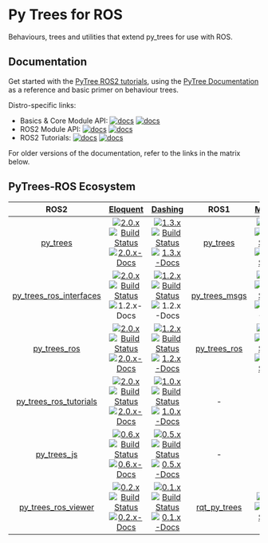 # Py Trees for ROS

Behaviours, trees and utilities that extend py_trees for use
with ROS.

## Documentation

Get started with the [PyTree ROS2 tutorials](https://py-trees-ros-tutorials.readthedocs.io/en/release-2.0.x/), using the [PyTree Documentation](https://py-trees.readthedocs.io/en/release-2.0.x/) as a reference and basic primer on behaviour trees. 

Distro-specific links:

* Basics & Core Module API: [![docs][py-trees-docs-eloquent-image]][py-trees-docs-2.0.x] [![docs][py-trees-docs-dashing-image]][py-trees-docs-1.3.x]
* ROS2 Module API: [![docs][py-trees-ros-docs-eloquent-image]][py-trees-ros-docs-2.0.x] [![docs][py-trees-ros-docs-dashing-image]][py-trees-ros-docs-1.2.x]
* ROS2 Tutorials: [![docs][py-trees-ros-tutorials-docs-eloquent-image]][py-trees-ros-tutorials-docs-2.0.x] [![docs][py-trees-ros-tutorials-docs-dashing-image]][py-trees-ros-tutorials-docs-1.0.x]

For older versions of the documentation, refer to the links in the matrix below.

## PyTrees-ROS Ecosystem


| ROS2 | [Eloquent][eloquent-build-farm] | [Dashing][dashing-build-farm] |  ROS1 | [Melodic][melodic-build-farm] | [Kinetic][kinetic-build-farm] |
|:---:|:---:|:---:|:---:|:---:|:---:|
| [py_trees][py-trees-ros-index] | [![2.0.x][2.0.x-sources-image]][py-trees-sources-2.0.x]<br/>[![Build Status][py-trees-build-status-eloquent-image]][py-trees-build-status-eloquent]<br/>[![2.0.x-Docs][2.0.x-rtd-image]][py-trees-docs-2.0.x] | [![1.3.x][1.3.x-sources-image]][py-trees-sources-1.3.x]<br/>[![Build Status][py-trees-build-status-dashing-image]][py-trees-build-status-dashing]<br/>[![1.3.x-Docs][1.3.x-rtd-image]][py-trees-docs-1.3.x] | [py_trees][py-trees-wiki] | [![0.6.x][0.6.x-sources-image]][py-trees-sources-0.6.x]<br/>[![Build Status][py-trees-build-status-melodic-image]][py-trees-build-status-melodic]<br/>[![Docs Status][py-trees-docs-melodic-image]][py-trees-docs-melodic] | [![0.5.x][0.5.x-sources-image]][py-trees-sources-0.5.x]<br/>[![Build Status][py-trees-build-status-kinetic-image]][py-trees-build-status-kinetic]<br/>[![Docs Status][py-trees-docs-kinetic-image]][py-trees-docs-kinetic] |
| [py_trees_ros_interfaces][py-trees-ros-interfaces-ros-index] | [![2.0.x][2.0.x-sources-image]][py-trees-ros-interfaces-sources-2.0.x]<br/>[![Build Status][py-trees-ros-interfaces-build-status-eloquent-image]][py-trees-ros-interfaces-build-status-eloquent]<br/>![1.2.x-Docs][not-available-docs-image] | [![1.2.x][1.2.x-sources-image]][py-trees-ros-interfaces-sources-1.2.x]<br/>[![Build Status][py-trees-ros-interfaces-build-status-dashing-image]][py-trees-ros-interfaces-build-status-dashing]<br/>![1.2.x-Docs][not-available-docs-image] | [py_trees_msgs][py-trees-msgs-wiki] | [![0.3.x][0.3.x-sources-image]][py-trees-msgs-sources-melodic]<br/>[![Build Status][py-trees-msgs-build-status-melodic-image]][py-trees-msgs-build-status-melodic]<br/>![0.3.x-Docs][not-available-docs-image] | [![0.3.x][0.3.x-sources-image]][py-trees-msgs-sources-kinetic]<br/>[![Build Status][py-trees-msgs-build-status-kinetic-image]][py-trees-msgs-build-status-kinetic]<br/>![0.3.x-Docs][not-available-docs-image] |
| [py_trees_ros][py-trees-ros-ros-index] | [![2.0.x][2.0.x-sources-image]][py-trees-ros-sources-2.0.x]<br/>[![Build Status][py-trees-ros-build-status-eloquent-image]][py-trees-ros-build-status-eloquent]<br/>[![2.0.x-Docs][2.0.x-rtd-image]][py-trees-ros-docs-2.0.x] | [![1.2.x][1.2.x-sources-image]][py-trees-ros-sources-1.2.x]<br/>[![Build Status][py-trees-ros-build-status-dashing-image]][py-trees-ros-build-status-dashing]<br/>[![1.2.x-Docs][1.2.x-rtd-image]][py-trees-ros-docs-1.2.x] | [py_trees_ros][py-trees-ros-wiki] | [![0.5.x][0.5.x-sources-image]][py-trees-ros-sources-0.5.x]<br/>[![Build Status][py-trees-ros-build-status-melodic-image]][py-trees-ros-build-status-melodic]<br/>[![Docs Status][py-trees-ros-docs-melodic-image]][py-trees-ros-docs-melodic] | [![0.5.x][0.5.x-sources-image]][py-trees-ros-sources-0.5.x]<br/>[![Build Status][py-trees-ros-build-status-kinetic-image]][py-trees-ros-build-status-kinetic]<br/>[![Docs Status][py-trees-ros-docs-kinetic-image]][py-trees-ros-docs-kinetic] |
| [py_trees_ros_tutorials][py-trees-ros-tutorials-ros-index] | [![2.0.x][2.0.x-sources-image]][py-trees-ros-tutorials-sources-2.0.x]<br/>[![Build Status][py-trees-ros-tutorials-build-status-eloquent-image]][py-trees-ros-tutorials-build-status-eloquent]<br/>[![2.0.x-Docs][2.0.x-rtd-image]][py-trees-ros-tutorials-docs-2.0.x] | [![1.0.x][1.0.x-sources-image]][py-trees-ros-tutorials-sources-1.0.x]<br/>[![Build Status][py-trees-ros-tutorials-build-status-dashing-image]][py-trees-ros-tutorials-build-status-dashing]<br/>[![1.0.x-Docs][1.0.x-rtd-image]][py-trees-ros-tutorials-docs-1.0.x] | - | - | - |
| [py_trees_js][py-trees-js-ros-index] | [![0.6.x][0.6.x-sources-image]][py-trees-js-sources-0.6.x]<br/>[![Build Status][py-trees-js-build-status-eloquent-image]][py-trees-js-build-status-eloquent]<br/> [![0.6.x-Docs][readme-docs-image]][py-trees-js-docs-0.6.x] | [![0.5.x][0.5.x-sources-image]][py-trees-js-sources-0.5.x]<br/>[![Build Status][py-trees-js-build-status-dashing-image]][py-trees-js-build-status-dashing]<br/> [![0.5.x-Docs][readme-docs-image]][py-trees-js-docs-0.5.x] | - | - | - |
| [py_trees_ros_viewer][py-trees-ros-viewer-ros-index] | [![0.2.x][0.2.x-sources-image]][py-trees-ros-viewer-sources-0.2.x]<br/>[![Build Status][py-trees-ros-viewer-build-status-eloquent-image]][py-trees-ros-viewer-build-status-eloquent]<br/> [![0.2.x-Docs][readme-docs-image]][py-trees-ros-viewer-docs-0.2.x] | [![0.1.x][0.1.x-sources-image]][py-trees-ros-viewer-sources-0.1.x]<br/>[![Build Status][py-trees-ros-viewer-build-status-dashing-image]][py-trees-ros-viewer-build-status-dashing]<br/> [![0.1.x-Docs][readme-docs-image]][py-trees-ros-viewer-docs-0.1.x] | [rqt_py_trees][rqt-py-trees-wiki] | [![0.3.x][0.3.x-sources-image]][rqt-py-trees-sources-melodic]<br/>[![Build Status][rqt-py-trees-build-status-melodic-image]][rqt-py-trees-build-status-melodic] | [![0.3.x][0.3.x-sources-image]][rqt-py-trees-sources-kinetic]<br/>[![Build Status][rqt-py-trees-build-status-kinetic-image]][rqt-py-trees-build-status-kinetic] |

[devel-sources-image]: http://img.shields.io/badge/sources-devel-blue.svg?style=plastic
[2.0.x-sources-image]: http://img.shields.io/badge/sources-2.0.x-blue.svg?style=plastic
[1.3.x-sources-image]: http://img.shields.io/badge/sources-1.3.x-blue.svg?style=plastic
[1.2.x-sources-image]: http://img.shields.io/badge/sources-1.2.x-blue.svg?style=plastic
[1.1.x-sources-image]: http://img.shields.io/badge/sources-1.1.x-blue.svg?style=plastic
[1.0.x-sources-image]: http://img.shields.io/badge/sources-1.0.x-blue.svg?style=plastic
[0.6.x-sources-image]: http://img.shields.io/badge/sources-0.6.x-blue.svg?style=plastic
[0.5.x-sources-image]: http://img.shields.io/badge/sources-0.5.x-blue.svg?style=plastic
[0.4.x-sources-image]: http://img.shields.io/badge/sources-0.4.x-blue.svg?style=plastic
[0.3.x-sources-image]: http://img.shields.io/badge/sources-0.3.x-blue.svg?style=plastic
[0.2.x-sources-image]: http://img.shields.io/badge/sources-0.2.x-blue.svg?style=plastic
[0.1.x-sources-image]: http://img.shields.io/badge/sources-0.1.x-blue.svg?style=plastic

[devel-rtd-image]: https://readthedocs.org/projects/py-trees/badge/?version=devel&style=plastic
[2.0.x-rtd-image]: https://readthedocs.org/projects/py-trees/badge/?version=release-2.0.x&style=plastic
[1.3.x-rtd-image]: https://readthedocs.org/projects/py-trees/badge/?version=release-1.3.x&style=plastic
[1.2.x-rtd-image]: https://readthedocs.org/projects/py-trees/badge/?version=release-1.2.x&style=plastic
[1.1.x-rtd-image]: https://readthedocs.org/projects/py-trees/badge/?version=release-1.0.x&style=plastic
[1.0.x-rtd-image]: https://readthedocs.org/projects/py-trees/badge/?version=release-1.0.x&style=plastic
[0.6.x-rtd-image]: https://readthedocs.org/projects/py-trees/badge/?version=release-0.6.x&style=plastic
[0.5.x-rtd-image]: https://readthedocs.org/projects/py-trees/badge/?version=release-0.5.x&style=plastic

[devel-docs-image]: http://img.shields.io/badge/docs-devel-brightgreen.svg?style=plastic
[1.3.x-docs-image]: http://img.shields.io/badge/docs-1.3.x-brightgreen.svg?style=plastic
[1.2.x-docs-image]: http://img.shields.io/badge/docs-1.2.x-brightgreen.svg?style=plastic
[0.6.x-docs-image]: http://img.shields.io/badge/docs-0.6.x-brightgreen.svg?style=plastic
[0.5.x-docs-image]: http://img.shields.io/badge/docs-0.5.x-brightgreen.svg?style=plastic
[0.3.x-docs-image]: http://img.shields.io/badge/docs-0.3.x-brightgreen.svg?style=plastic
[not-available-docs-image]: http://img.shields.io/badge/docs-n/a-yellow.svg?style=plastic
[readme-docs-image]: http://img.shields.io/badge/docs-README-brightgreen.svg?style=plastic

[eloquent-build-farm]: http://repo.ros2.org/status_page/ros_eloquent_default.html?q=py_trees
[dashing-build-farm]: http://repo.ros2.org/status_page/ros_dashing_default.html?q=py_trees
[melodic-build-farm]: http://repositories.ros.org/status_page/ros_melodic_default.html?q=py_trees
[kinetic-build-farm]: http://repositories.ros.org/status_page/ros_kinetic_default.html?q=py_trees

[py-trees-build-status-eloquent]: http://build.ros2.org/job/Ebin_uB64__py_trees__ubuntu_bionic_amd64__binary/
[py-trees-build-status-eloquent-image]: http://build.ros2.org/job/Ebin_uB64__py_trees__ubuntu_bionic_amd64__binary/badge/icon?style=plastic
[py-trees-build-status-dashing]: http://build.ros2.org/job/Dbin_uB64__py_trees__ubuntu_bionic_amd64__binary/
[py-trees-build-status-dashing-image]: http://build.ros2.org/job/Dbin_uB64__py_trees__ubuntu_bionic_amd64__binary/badge/icon?style=plastic
[py-trees-build-status-kinetic]: http://build.ros.org/job/Kbin_uX64__py_trees__ubuntu_xenial_amd64__binary
[py-trees-build-status-kinetic-image]: http://build.ros.org/job/Kbin_uX64__py_trees__ubuntu_xenial_amd64__binary/badge/icon?style=plastic
[py-trees-build-status-melodic]: http://build.ros.org/job/Mbin_uB64__py_trees__ubuntu_bionic_amd64__binary
[py-trees-build-status-melodic-image]: http://build.ros.org/job/Mbin_uB64__py_trees__ubuntu_bionic_amd64__binary/badge/icon?style=plastic
[py-trees-docs-devel]: http://py-trees.readthedocs.io/
[py-trees-docs-2.0.x]: http://py-trees.readthedocs.io/en/release-2.0.x/
[py-trees-docs-1.3.x]: http://py-trees.readthedocs.io/en/release-1.3.x/
[py-trees-docs-0.6.x]: http://py-trees.readthedocs.io/en/release-0.6.x/
[py-trees-docs-0.5.x]: http://docs.ros.org/kinetic/api/py_trees/html/
[py-trees-docs-kinetic]: http://docs.ros.org/kinetic/api/py_trees/html/
[py-trees-docs-eloquent-image]: http://img.shields.io/badge/py_trees-eloquent-brightgreen.svg?style=plastic
[py-trees-docs-dashing-image]: http://img.shields.io/badge/py_trees-dashing-brightgreen.svg?style=plastic
[py-trees-docs-kinetic-image]: https://img.shields.io/jenkins/s/http/build.ros.org/job/Kdoc__py_trees__ubuntu_xenial_amd64.svg?label=docs&style=plastic
[py-trees-docs-melodic]: http://docs.ros.org/melodic/api/py_trees/html/
[py-trees-docs-melodic-image]: https://img.shields.io/jenkins/s/http/build.ros.org/job/Mdoc__py_trees__ubuntu_bionic_amd64.svg?label=docs&style=plastic
[py-trees-ros-index]: https://index.ros.org/p/py_trees/github-splintered-reality-py_trees
[py-trees-sources-devel]: https://github.com/splintered-reality/py_trees/tree/devel
[py-trees-sources-2.0.x]: https://github.com/splintered-reality/py_trees/tree/release/2.0.x
[py-trees-sources-1.3.x]: https://github.com/splintered-reality/py_trees/tree/release/1.3.x
[py-trees-sources-0.6.x]: https://github.com/splintered-reality/py_trees/tree/release/0.6.x
[py-trees-sources-0.5.x]: https://github.com/splintered-reality/py_trees/tree/release/0.5.x
[py-trees-wiki]: http://wiki.ros.org/py_trees

[py-trees-ros-interfaces-build-status-eloquent]: http://build.ros2.org/job/Ebin_uB64__py_trees_ros_interfaces__ubuntu_bionic_amd64__binary/
[py-trees-ros-interfaces-build-status-eloquent-image]: http://build.ros2.org/job/Ebin_uB64__py_trees_ros_interfaces__ubuntu_bionic_amd64__binary/badge/icon?style=plastic
[py-trees-ros-interfaces-build-status-dashing]: http://build.ros2.org/job/Dbin_uB64__py_trees_ros_interfaces__ubuntu_bionic_amd64__binary/
[py-trees-ros-interfaces-build-status-dashing-image]: http://build.ros2.org/job/Dbin_uB64__py_trees_ros_interfaces__ubuntu_bionic_amd64__binary/badge/icon?style=plastic
[py-trees-ros-interfaces-ros-index]: https://index.ros.org/p/py_trees_ros_interfaces/github-splintered-reality-py_trees_ros_interfaces
[py-trees-ros-interfaces-sources-2.0.x]: https://github.com/splintered-reality/py_trees_ros_interfaces/tree/release/2.0.x
[py-trees-ros-interfaces-sources-1.2.x]: https://github.com/splintered-reality/py_trees_ros_interfaces/tree/release/1.2.x
[py-trees-ros-interfaces-sources-1.1.x]: https://github.com/splintered-reality/py_trees_ros_interfaces/tree/release/1.1.x

[py-trees-ros-build-status-eloquent]: http://build.ros2.org/job/Ebin_uB64__py_trees_ros__ubuntu_bionic_amd64__binary/
[py-trees-ros-build-status-eloquent-image]: http://build.ros2.org/job/Ebin_uB64__py_trees_ros__ubuntu_bionic_amd64__binary/badge/icon?style=plastic
[py-trees-ros-build-status-dashing]: http://build.ros2.org/job/Dbin_uB64__py_trees_ros__ubuntu_bionic_amd64__binary/
[py-trees-ros-build-status-dashing-image]: http://build.ros2.org/job/Dbin_uB64__py_trees_ros__ubuntu_bionic_amd64__binary/badge/icon?style=plastic
[py-trees-ros-build-status-kinetic]: http://build.ros.org/job/Kbin_uX64__py_trees_ros__ubuntu_xenial_amd64__binary
[py-trees-ros-build-status-kinetic-image]: http://build.ros.org/job/Kbin_uX64__py_trees_ros__ubuntu_xenial_amd64__binary/badge/icon?style=plastic
[py-trees-ros-build-status-melodic]: http://build.ros.org/job/Mbin_uB64__py_trees_ros__ubuntu_bionic_amd64__binary
[py-trees-ros-build-status-melodic-image]: http://build.ros.org/job/Mbin_uB64__py_trees_ros__ubuntu_bionic_amd64__binary/badge/icon?style=plastic
[py-trees-ros-docs-2.0.x]: http://py-trees-ros.readthedocs.io/en/release-2.0.x/
[py-trees-ros-docs-1.3.x]: http://py-trees-ros.readthedocs.io/en/release-1.3.x/
[py-trees-ros-docs-1.2.x]: http://py-trees-ros.readthedocs.io/en/release-1.2.x/
[py-trees-ros-docs-eloquent-image]: http://img.shields.io/badge/py_trees_ros-eloquent-brightgreen.svg?style=plastic
[py-trees-ros-docs-dashing-image]: http://img.shields.io/badge/py_trees_ros-dashing-brightgreen.svg?style=plastic
[py-trees-ros-docs-kinetic]: http://docs.ros.org/kinetic/api/py_trees_ros/html/
[py-trees-ros-docs-kinetic-image]: https://img.shields.io/jenkins/s/http/build.ros.org/job/Kdoc__py_trees_ros__ubuntu_xenial_amd64.svg?label=docs&style=plastic
[py-trees-ros-docs-melodic]: http://docs.ros.org/melodic/api/py_trees_ros/html/
[py-trees-ros-docs-melodic-image]: https://img.shields.io/jenkins/s/http/build.ros.org/job/Mdoc__py_trees_ros__ubuntu_bionic_amd64.svg?label=docs&style=plastic
[py-trees-ros-ros-index]: https://index.ros.org/p/py_trees_ros/github-splintered-reality-py_trees_ros
[py-trees-ros-sources-2.0.x]: https://github.com/splintered-reality/py_trees_ros/tree/release/2.0.x
[py-trees-ros-sources-1.3.x]: https://github.com/splintered-reality/py_trees_ros/tree/release/1.3.x
[py-trees-ros-sources-1.2.x]: https://github.com/splintered-reality/py_trees_ros/tree/release/1.2.x
[py-trees-ros-sources-0.5.x]: https://github.com/splintered-reality/py_trees_ros/tree/release/0.5.x
[py-trees-ros-wiki]: http://wiki.ros.org/py_trees_ros


[py-trees-ros-tutorials-build-status-eloquent]: http://build.ros2.org/job/Ebin_uB64__py_trees_ros_tutorials__ubuntu_bionic_amd64__binary/
[py-trees-ros-tutorials-build-status-eloquent-image]: http://build.ros2.org/job/Ebin_uB64__py_trees_ros_tutorials__ubuntu_bionic_amd64__binary/badge/icon?style=plastic
[py-trees-ros-tutorials-build-status-dashing]: http://build.ros2.org/job/Dbin_uB64__py_trees_ros_tutorials__ubuntu_bionic_amd64__binary/
[py-trees-ros-tutorials-build-status-dashing-image]: http://build.ros2.org/job/Dbin_uB64__py_trees_ros_tutorials__ubuntu_bionic_amd64__binary/badge/icon?style=plastic
[py-trees-ros-tutorials-docs-2.0.x]: http://py-trees-ros-tutorials.readthedocs.io/en/release-2.0.x/
[py-trees-ros-tutorials-docs-1.0.x]: http://py-trees-ros-tutorials.readthedocs.io/en/release-1.0.x/
[py-trees-ros-tutorials-sources-2.0.x]: https://github.com/splintered-reality/py_trees_ros_tutorials/tree/release/2.0.x
[py-trees-ros-tutorials-sources-1.0.x]: https://github.com/splintered-reality/py_trees_ros_tutorials/tree/release/1.0.x
[py-trees-ros-tutorials-ros-index]: https://index.ros.org/p/py_trees_ros_tutorials/github-splintered-reality-py_trees_ros_tutorials
[py-trees-ros-tutorials-docs-eloquent-image]: http://img.shields.io/badge/py_trees_ros_tutorials-eloquent-brightgreen.svg?style=plastic
[py-trees-ros-tutorials-docs-dashing-image]: http://img.shields.io/badge/py_trees_ros_tutorials-dashing-brightgreen.svg?style=plastic

[py-trees-js-build-status-eloquent]: http://build.ros2.org/job/Ebin_uB64__py_trees_js__ubuntu_bionic_amd64__binary/
[py-trees-js-build-status-eloquent-image]: http://build.ros2.org/job/Ebin_uB64__py_trees_js__ubuntu_bionic_amd64__binary/badge/icon?style=plastic
[py-trees-js-build-status-dashing]: http://build.ros2.org/job/Dbin_uB64__py_trees_js__ubuntu_bionic_amd64__binary/
[py-trees-js-build-status-dashing-image]: http://build.ros2.org/job/Dbin_uB64__py_trees_js__ubuntu_bionic_amd64__binary/badge/icon?style=plastic
[py-trees-js-docs-0.6.x]: https://github.com/splintered-reality/py_trees_js/blob/release/0.6.x/README.md
[py-trees-js-sources-0.6.x]: https://github.com/splintered-reality/py_trees_js/tree/release/0.6.x
[py-trees-js-docs-0.5.x]: https://github.com/splintered-reality/py_trees_js/blob/release/0.5.x/README.md
[py-trees-js-sources-0.5.x]: https://github.com/splintered-reality/py_trees_js/tree/release/0.5.x
[py-trees-js-docs-0.4.x]: https://github.com/splintered-reality/py_trees_js/blob/release/0.4.x/README.md
[py-trees-js-sources-0.4.x]: https://github.com/splintered-reality/py_trees_js/tree/release/0.4.x
[py-trees-js-ros-index]: https://index.ros.org/p/py_trees_js/github-splintered-reality-py_trees_js

[py-trees-ros-viewer-build-status-eloquent]: http://build.ros2.org/job/Ebin_uB64__py_trees_ros_viewer__ubuntu_bionic_amd64__binary/
[py-trees-ros-viewer-build-status-eloquent-image]: http://build.ros2.org/job/Ebin_uB64__py_trees_ros_viewer__ubuntu_bionic_amd64__binary/badge/icon?style=plastic
[py-trees-ros-viewer-build-status-dashing]: http://build.ros2.org/job/Dbin_uB64__py_trees_ros_viewer__ubuntu_bionic_amd64__binary/
[py-trees-ros-viewer-build-status-dashing-image]: http://build.ros2.org/job/Dbin_uB64__py_trees_ros_viewer__ubuntu_bionic_amd64__binary/badge/icon?style=plastic
[py-trees-ros-viewer-docs-0.2.x]: https://github.com/splintered-reality/py_trees_ros_viewer/blob/release/0.2.x/README.md
[py-trees-ros-viewer-docs-0.1.x]: https://github.com/splintered-reality/py_trees_ros_viewer/blob/release/0.1.x/README.md
[py-trees-ros-viewer-sources-0.2.x]: https://github.com/splintered-reality/py_trees_ros_viewer/tree/release/0.2.x
[py-trees-ros-viewer-sources-0.1.x]: https://github.com/splintered-reality/py_trees_ros_viewer/tree/release/0.1.x
[py-trees-ros-viewer-ros-index]: https://index.ros.org/p/py_trees_ros_viewer/github-splintered-reality-py_trees_ros_viewer

[py-trees-msgs-build-status-kinetic]: http://build.ros.org/job/Kbin_uX64__py_trees_msgs__ubuntu_xenial_amd64__binary
[py-trees-msgs-build-status-kinetic-image]: http://build.ros.org/job/Kbin_uX64__py_trees_msgs__ubuntu_xenial_amd64__binary/badge/icon?style=plastic
[py-trees-msgs-build-status-melodic]: http://build.ros.org/job/Mbin_uB64__py_trees_msgs__ubuntu_bionic_amd64__binary
[py-trees-msgs-build-status-melodic-image]: http://build.ros.org/job/Mbin_uB64__py_trees_msgs__ubuntu_bionic_amd64__binary/badge/icon?style=plastic
[py-trees-msgs-docs-kinetic]: http://docs.ros.org/kinetic/api/py_trees_msgs/html/index-msg.html
[py-trees-msgs-docs-kinetic-image]: https://img.shields.io/jenkins/s/http/build.ros.org/job/Kdoc__py_trees_msgs__ubuntu_xenial_amd64.svg?label=docs&style=plastic
[py-trees-msgs-docs-melodic]: http://docs.ros.org/melodic/api/py_trees_msgs/html/index-msg.html
[py-trees-msgs-docs-melodic-image]: https://img.shields.io/jenkins/s/http/build.ros.org/job/Mdoc__py_trees_msgs__ubuntu_bionic_amd64.svg?label=docs&style=plastic
[py-trees-msgs-sources-kinetic]: https://github.com/stonier/py_trees_msgs/tree/release/0.3-kinetic
[py-trees-msgs-sources-melodic]: https://github.com/stonier/py_trees_msgs/tree/release/0.3-melodic
[py-trees-msgs-wiki]: http://wiki.ros.org/py_trees_msgs

[rqt-py-trees-build-status-kinetic]: http://build.ros.org/job/Kbin_uX64__rqt_py_trees__ubuntu_xenial_amd64__binary
[rqt-py-trees-build-status-kinetic-image]: http://build.ros.org/job/Kbin_uX64__rqt_py_trees__ubuntu_xenial_amd64__binary/badge/icon?style=plastic
[rqt-py-trees-build-status-melodic]: http://build.ros.org/job/Mbin_uB64__rqt_py_trees__ubuntu_bionic_amd64__binary
[rqt-py-trees-build-status-melodic-image]: http://build.ros.org/job/Mbin_uB64__rqt_py_trees__ubuntu_bionic_amd64__binary/badge/icon?style=plastic
[rqt-py-trees-sources-kinetic]: https://github.com/splintered-reality/rqt_py_trees/tree/release/0.3-kinetic
[rqt-py-trees-sources-melodic]: https://github.com/splintered-reality/rqt_py_trees/tree/release/0.3-melodic
[rqt-py-trees-wiki]: http://wiki.ros.org/rqt_py_trees
